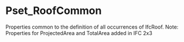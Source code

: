 # Pset_RoofCommon

Properties common to the definition of all occurrences of IfcRoof. Note: Properties for ProjectedArea and TotalArea added in IFC 2x3
